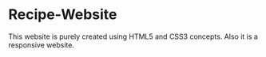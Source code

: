 # Recipe-Website
This website is purely created using HTML5 and CSS3 concepts.
Also it is a responsive website.
